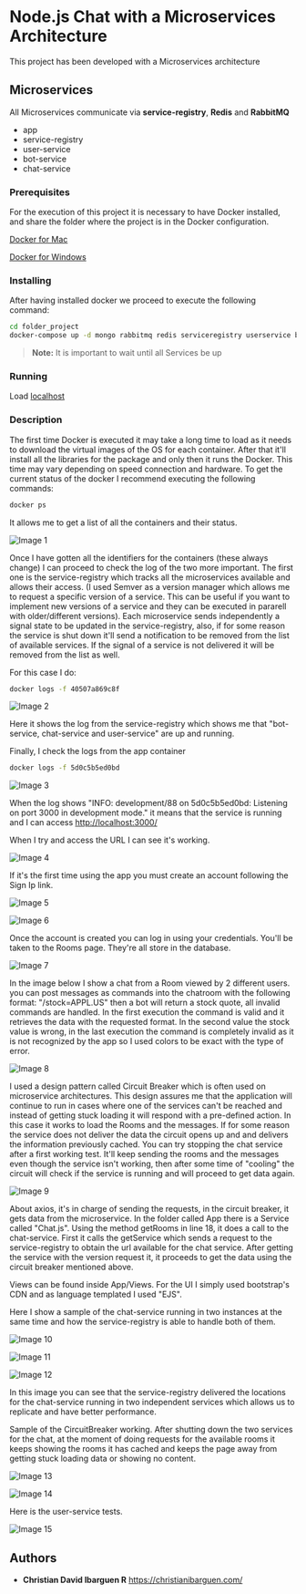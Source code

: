 # Node.js Chat with a Microservices Architecture

This project has been developed with a Microservices architecture

## Microservices

All Microservices communicate via **service-registry**, **Redis** and **RabbitMQ**

- app
- service-registry
- user-service
- bot-service
- chat-service

### Prerequisites

For the execution of this project it is necessary to have Docker installed, and share the folder where the project is in the Docker configuration.

[Docker for Mac](https://docs.docker.com/docker-for-mac/install/)

[Docker for Windows](https://docs.docker.com/docker-for-windows/install/)

### Installing

After having installed docker we proceed to execute the following command:

```bash
cd folder_project
docker-compose up -d mongo rabbitmq redis serviceregistry userservice botservice chatservice app
```

> **Note:** It is important to wait until all Services be up

### Running

Load [localhost](http://localhost:3000/)

### Description

The first time Docker is executed it may take a long time to load as it needs to download the virtual images of the OS for each container. After that it'll install all the libraries for the package and only then it runs the Docker. This time may vary depending on speed connection and hardware. To get the current status of the docker I recommend executing the following commands:

```bash
docker ps
```

It allows me to get a list of all the containers and their status.

![Image 1](https://github.com/christiandavid/nodejs-chat-microservice/images/image1.png)

Once I have gotten all the identifiers for the containers (these always change) I can proceed to check the log of the two more important. The first one is the service-registry which tracks all the microservices available and allows their access. (I used Semver as a version manager which allows me to request a specific version of a service. This can be useful if you want to implement new versions of a service and they can be executed in pararell with older/different versions). Each microservice sends independently a signal state to be updated in the service-registry, also, if for some reason the service is shut down it'll send a notification to be removed from the list of available services. If the signal of a service is not delivered it will be removed from the list as well.

For this case I do:

```bash
docker logs -f 40507a869c8f
```

![Image 2](https://github.com/christiandavid/nodejs-chat-microservice/images/image2.png)

Here it shows the log from the service-registry which shows me that "bot-service, chat-service and user-service" are up and running.

Finally, I check the logs from the app container

```bash
docker logs -f 5d0c5b5ed0bd
```

![Image 3](https://github.com/christiandavid/nodejs-chat-microservice/images/image3.png)

When the log shows "INFO: development/88 on 5d0c5b5ed0bd: Listening on port 3000 in development mode." it means that the service is running and I can access <http://localhost:3000/>

When I try and access the URL I can see it's working.

![Image 4](https://github.com/christiandavid/nodejs-chat-microservice/images/image4.png)

If it's the first time using the app you must create an account following the Sign Ip link.

![Image 5](https://github.com/christiandavid/nodejs-chat-microservice/images/image5.png)

![Image 6](https://github.com/christiandavid/nodejs-chat-microservice/images/image6.png)

Once the account is created you can log in using your credentials. You'll be taken to the Rooms page. They're all store in the database.

![Image 7](https://github.com/christiandavid/nodejs-chat-microservice/images/image7.png)

In the image below I show a chat from a Room viewed by 2 different users. you can post messages as commands into the chatroom with the following format: "/stock=APPL.US" then a bot will return a stock quote, all invalid commands are handled. In the first execution the command is valid and it retrieves the data with the requested format. In the second value the stock value is wrong, in the last execution the command is completely invalid as it is not recognized by the app so I used colors to be exact with the type of error.

![Image 8](https://github.com/christiandavid/nodejs-chat-microservice/images/image8.png)

I used a design pattern called Circuit Breaker which is often used on microservice architectures. This design assures me that the application will continue to run in cases where one of the services can't be reached and instead of getting stuck loading it will respond with a pre-defined action. In this case it works to load the Rooms and the messages. If for some reason the service does not deliver the data the circuit opens up and and delivers the information previously cached. You can try stopping the chat service after a first working test. It'll keep sending the rooms and the messages even though the service isn't working, then after some time of "cooling" the circuit will check if the service is running and will proceed to get data again.

![Image 9](https://github.com/christiandavid/nodejs-chat-microservice/images/image9.png)

About axios, it's in charge of sending the requests, in the circuit breaker, it gets data from the microservice. In the folder called App there is a Service called "Chat.js". Using the method getRooms in line 18, it does a call to the chat-service. First it calls the getService which sends a request to the service-registry to obtain the url available for the chat service. After getting the service with the version request it, it proceeds to get the data using the circuit breaker mentioned above.

Views can be found inside App/Views. For the UI I simply used bootstrap's CDN and as language templated I used "EJS".

Here I show a sample of the chat-service running in two instances at the same time and how the service-registry is able to handle both of them.

![Image 10](https://github.com/christiandavid/nodejs-chat-microservice/images/image10.png)

![Image 11](https://github.com/christiandavid/nodejs-chat-microservice/images/image11.png)

![Image 12](https://github.com/christiandavid/nodejs-chat-microservice/images/image12.png)

In this image you can see that the service-registry delivered the locations for the chat-service running in two independent services which allows us to replicate and have better performance.

Sample of the CircuitBreaker working. After shutting down the two services for the chat, at the moment of doing requests for the available rooms it keeps showing the rooms it has cached and keeps the page away from getting stuck loading data or showing no content.

![Image 13](https://github.com/christiandavid/nodejs-chat-microservice/images/image13.png)

![Image 14](https://github.com/christiandavid/nodejs-chat-microservice/images/image14.png)

Here is the user-service tests.

![Image 15](https://github.com/christiandavid/nodejs-chat-microservice/images/image15.png)

## Authors

- **Christian David Ibarguen R**
  <https://christianibarguen.com/>
